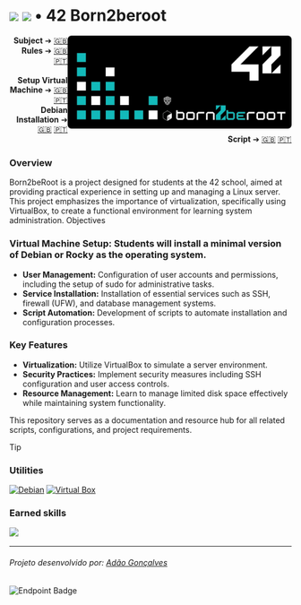 # <a href="#" style="pointer-events: none;"> <img src="https://img.shields.io/badge/status-In_Progress-success?color=black&style=flat-square"/></a> <a href="https://github.com/AdaoG0n" style="pointer-events: none;"> <img src="https://img.shields.io/badge/Follow-me?color=%2312bab9&style=flat-square"/></a> • 42 Born2beroot 

 <a href="#" style="pointer-events: none;">
 <img align="right" src="https://github.com/AdaoG0n/AdaoG0n/blob/main/assests/born2beroot.png" width="400"/>
 </a>

<div align="right">
 

**Subject** ➔ [🇬🇧](https://github.com/AdaoG0n/42_Born2beroot/blob/main/en.subject.pdf) <br/>
**Rules** ➔ [🇬🇧](https://github.com/AdaoG0n/42_Born2beroot/blob/main/WHATtoDO_eng.md) [🇵🇹](https://github.com/AdaoG0n/42_Born2beroot/blob/main/WHATtoDOpt.md) <br/>
<br/>
**Setup Virtual Machine** ➔ [🇬🇧](https://github.com/AdaoG0n/42_Born2beroot/blob/main/SetupVM.md) [🇵🇹](https://github.com/AdaoG0n/42_Born2beroot/blob/main/SetupVM_pt.md) <br/>
**Debian Installation** ➔ [🇬🇧](https://github.com/AdaoG0n/42_Born2beroot/blob/main/debianinstall_eng.md) [🇵🇹](https://github.com/AdaoG0n/42_Born2beroot/blob/main/debianinstall_pt.md) <br/>
**Script** ➔ [🇬🇧](https://github.com/AdaoG0n/42_Born2beroot/blob/main/script_en.md) [🇵🇹](https://github.com/AdaoG0n/42_Born2beroot/blob/main/Script.md)
</div>

### Overview
Born2beRoot is a project designed for students at the 42 school, aimed at providing practical experience in setting up and managing a Linux server. This project emphasizes the importance of virtualization, specifically using VirtualBox, to create a functional environment for learning system administration. Objectives

### Virtual Machine Setup: Students will install a minimal version of Debian or Rocky as the operating system.
* **User Management:** Configuration of user accounts and permissions, including the setup of sudo for administrative tasks.
* **Service Installation:** Installation of essential services such as SSH, firewall (UFW), and database management systems.
* **Script Automation:** Development of scripts to automate installation and configuration processes.

### Key Features
* **Virtualization:** Utilize VirtualBox to simulate a server environment.
* **Security Practices:** Implement security measures including SSH configuration and user access controls.
* **Resource Management:** Learn to manage limited disk space effectively while maintaining system functionality.

This repository serves as a documentation and resource hub for all related scripts, configurations, and project requirements.

>[!TIP]
>### Utilities
>[![Debian](https://img.shields.io/badge/Debian_iso-Download-D70A53?style=for-the-badge&logo=debian&logoColor=white)](https://cdimage.debian.org/mirror/cdimage/archive/10.10.0/amd64/iso-cd/debian-10.10.0-amd64-netinst.iso)
>[![Virtual Box](https://img.shields.io/badge/VirtualBox-Download-183A61?logo=virtualbox&logoColor=white&style=for-the-badge)](https://www.virtualbox.org/wiki/Downloads)


### Earned skills
<p align="left">
  <a href="#" style="pointer-events: none;">
    <img src="https://skillicons.dev/icons?i=powershell,linux,debian" />
  </a>

---
###### Projeto desenvolvido por: [Adão Gonçalves](https://github.com/AdaoG0n)

![Endpoint Badge](https://img.shields.io/endpoint?url=https%3A%2F%2Fhits.dwyl.com%2FAdaoG0n%2F42_Born2beroot.json&style=flat-square&labelColor=black&color=blue)
